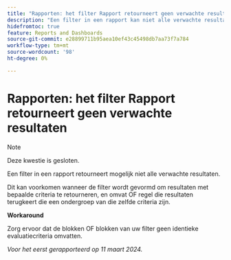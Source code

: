 ```yaml
---
title: "Rapporten: het filter Rapport retourneert geen verwachte resultaten"
description: "Een filter in een rapport kan niet alle verwachte resultaten terugkeren. Er is een oplossing beschikbaar."
hidefromtoc: true
feature: Reports and Dashboards
source-git-commit: e28899711b95aea10ef43c45498db7aa73f7a784
workflow-type: tm+mt
source-wordcount: '98'
ht-degree: 0%

---
```



# Rapporten: het filter Rapport retourneert geen verwachte resultaten

>[!NOTE]
>
>Deze kwestie is gesloten.

Een filter in een rapport retourneert mogelijk niet alle verwachte resultaten.

Dit kan voorkomen wanneer de filter wordt gevormd om resultaten met bepaalde criteria te retourneren, en omvat OF regel die resultaten terugkeert die een ondergroep van die zelfde criteria zijn.

**Workaround**

Zorg ervoor dat de blokken OF blokken van uw filter geen identieke evaluatiecriteria omvatten.

_Voor het eerst gerapporteerd op 11 maart 2024._
